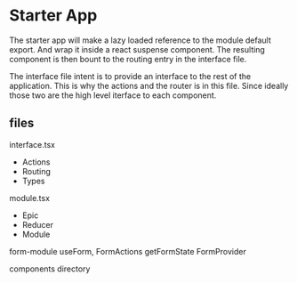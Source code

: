 # Starter App

The starter app will make a lazy loaded reference to the module default export. And wrap it inside a react suspense component. The resulting component is then bount to the routing entry in the interface file.

The interface file intent is to provide an interface to the rest of the application. This is why the actions and the router is in this file. Since ideally those two are the high level iterface to each component.

## files

interface.tsx
* Actions
* Routing
* Types

module.tsx
* Epic
* Reducer
* Module

form-module
  use<feature>Form,
  <feature>FormActions
  get<feature>FormState
  <feature>FormProvider
    
components directory








